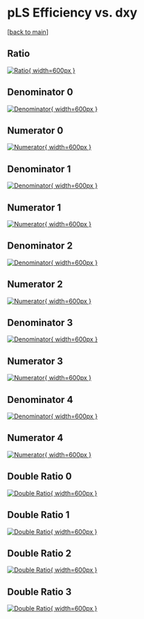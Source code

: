# pLS Efficiency vs. dxy

[[back to main](./)]



## Ratio

[![Ratio](../mtv/var/pLS_xtr_321_-1_eff_dxy.png){ width=600px }](../mtv/var/pLS_xtr_321_-1_eff_dxy.pdf)

## Denominator 0

[![Denominator](../mtv/den/pLS_xtr_321_-1_eff_dxy_den0.png){ width=600px }](../mtv/den/pLS_xtr_321_-1_eff_dxy_den0.pdf)

## Numerator 0

[![Numerator](../mtv/num/pLS_xtr_321_-1_eff_dxy_num0.png){ width=600px }](../mtv/num/pLS_xtr_321_-1_eff_dxy_num0.pdf)

## Denominator 1

[![Denominator](../mtv/den/pLS_xtr_321_-1_eff_dxy_den1.png){ width=600px }](../mtv/den/pLS_xtr_321_-1_eff_dxy_den1.pdf)

## Numerator 1

[![Numerator](../mtv/num/pLS_xtr_321_-1_eff_dxy_num1.png){ width=600px }](../mtv/num/pLS_xtr_321_-1_eff_dxy_num1.pdf)

## Denominator 2

[![Denominator](../mtv/den/pLS_xtr_321_-1_eff_dxy_den2.png){ width=600px }](../mtv/den/pLS_xtr_321_-1_eff_dxy_den2.pdf)

## Numerator 2

[![Numerator](../mtv/num/pLS_xtr_321_-1_eff_dxy_num2.png){ width=600px }](../mtv/num/pLS_xtr_321_-1_eff_dxy_num2.pdf)

## Denominator 3

[![Denominator](../mtv/den/pLS_xtr_321_-1_eff_dxy_den3.png){ width=600px }](../mtv/den/pLS_xtr_321_-1_eff_dxy_den3.pdf)

## Numerator 3

[![Numerator](../mtv/num/pLS_xtr_321_-1_eff_dxy_num3.png){ width=600px }](../mtv/num/pLS_xtr_321_-1_eff_dxy_num3.pdf)

## Denominator 4

[![Denominator](../mtv/den/pLS_xtr_321_-1_eff_dxy_den4.png){ width=600px }](../mtv/den/pLS_xtr_321_-1_eff_dxy_den4.pdf)

## Numerator 4

[![Numerator](../mtv/num/pLS_xtr_321_-1_eff_dxy_num4.png){ width=600px }](../mtv/num/pLS_xtr_321_-1_eff_dxy_num4.pdf)

## Double Ratio 0

[![Double Ratio](../mtv/ratio/pLS_xtr_321_-1_eff_dxy_ratio0.png){ width=600px }](../mtv/ratio/pLS_xtr_321_-1_eff_dxy_ratio0.pdf)

## Double Ratio 1

[![Double Ratio](../mtv/ratio/pLS_xtr_321_-1_eff_dxy_ratio1.png){ width=600px }](../mtv/ratio/pLS_xtr_321_-1_eff_dxy_ratio1.pdf)

## Double Ratio 2

[![Double Ratio](../mtv/ratio/pLS_xtr_321_-1_eff_dxy_ratio2.png){ width=600px }](../mtv/ratio/pLS_xtr_321_-1_eff_dxy_ratio2.pdf)

## Double Ratio 3

[![Double Ratio](../mtv/ratio/pLS_xtr_321_-1_eff_dxy_ratio3.png){ width=600px }](../mtv/ratio/pLS_xtr_321_-1_eff_dxy_ratio3.pdf)

